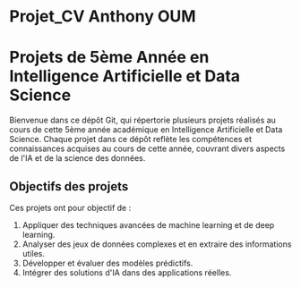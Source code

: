 # Projet_CV Anthony OUM

# Projets de 5ème Année en Intelligence Artificielle et Data Science

Bienvenue dans ce dépôt Git, qui répertorie plusieurs projets réalisés au cours de cette 5ème année académique en Intelligence Artificielle et Data Science. Chaque projet dans ce dépôt reflète les compétences et connaissances acquises au cours de cette année, couvrant divers aspects de l'IA et de la science des données.

## Objectifs des projets

Ces projets ont pour objectif de :

1. Appliquer des techniques avancées de machine learning et de deep learning.
2. Analyser des jeux de données complexes et en extraire des informations utiles.
3. Développer et évaluer des modèles prédictifs.
4. Intégrer des solutions d'IA dans des applications réelles.

